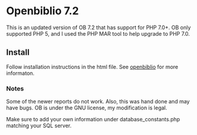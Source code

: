 # Openbiblio 7.2
This is an updated version of OB 7.2 that has support for PHP 7.0+. OB only supported PHP 5, and I used the PHP MAR tool to help upgrade to PHP 7.0.

## Install
Follow installation instructions in the html file. See [openbiblio](http://obiblio.sourceforge.net/) for more informaton.

### Notes
Some of the newer reports do not work. Also, this was hand done and may have bugs. OB is under the GNU license, my modification is legal.

Make sure to add your own information under database_constants.php matching your SQL server.